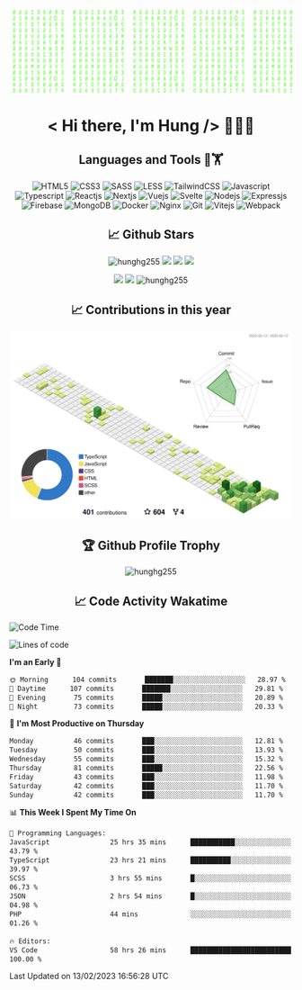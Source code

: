 [![Matrix SVG](https://github.com/hunghg255/hunghg255/blob/master/img/matrix.svg)](https://hunghg255.github.io)
<!-- [![unicorncode_bzb8ey](https://res.cloudinary.com/hunghg255/image/upload/v1647578947/unicorncode_bzb8ey.svg)](https://hunghg255.github.io) -->
<!-- # 👀 Hi stranger! 👋🏻 -->

<h1 align='center'>< Hi there, I'm Hung /> 👋✌🏻</h1>

<h2 align='center'>Languages and Tools 🔧🏋</h2>

<div align='center'>
  <img src="https://img.shields.io/badge/html5-%23E34F26.svg?style=flat-square&logo=html5&logoColor=white" alt="HTML5" />
  <img src="https://img.shields.io/badge/css3-%231572B6.svg?style=flat-square&logo=css3&logoColor=white" alt="CSS3" />
  <img src="https://img.shields.io/badge/SASS-hotpink.svg?style=flat-square&logo=SASS&logoColor=white" alt="SASS" />
  <img src="https://img.shields.io/badge/LESS-%230db7ed.svg?style=flat-square&logo=less&logoColor=white" alt="LESS" />
  <img src="https://img.shields.io/badge/Tailwindcss-%2338B2AC.svg?style=flat-square&logo=tailwind-css&logoColor=white" alt="TailwindCSS" />
  <img src="https://img.shields.io/badge/Javascript-%23323330.svg?style=flat-square&logo=javascript&logoColor=%23F7DF1E" alt="Javascript" />
  <img src="https://img.shields.io/badge/Typescript-%23007ACC.svg?style=flat-square&logo=typescript&logoColor=white" alt="Typescript" />
  <img src="https://img.shields.io/badge/Reactjs-%2320232a.svg?style=flat-square&logo=react&logoColor=%2361DAFB" alt="Reactjs" />
  <img src="https://img.shields.io/badge/Nextjs-black?style=flat-square&logo=next.js&logoColor=white" alt="Nextjs" />
  <img src="https://img.shields.io/badge/Vuejs-%2335495e.svg?style=flat-square&logo=vuedotjs&logoColor=%234FC08D" alt="Vuejs" />
  <img src="https://img.shields.io/badge/Svelte-ff3e00?style=flat-square&logo=svelte&logoColor=white" alt="Svelte" />
  <img src="https://img.shields.io/badge/Nodejs-6DA55F?style=flat-square&logo=node.js&logoColor=white" alt="Nodejs" />
  <img src="https://img.shields.io/badge/Expressjs-6DA55F?style=flat-square&logo=express&logoColor=white" alt="Expressjs" />
  <img src="https://img.shields.io/badge/Firebase-%23039BE5.svg?style=flat-square&logo=firebase" alt="Firebase" />
  <img src="https://img.shields.io/badge/MongoDB-%234ea94b.svg?style=flat-square&logo=mongodb&logoColor=white" alt="MongoDB" />
  <img src="https://img.shields.io/badge/Docker-%230db7ed.svg?style=flat-square&logo=docker&logoColor=white" alt="Docker" />
  <img src="https://img.shields.io/badge/Nginx-%234ea94b.svg?style=flat-square&logo=nginx&logoColor=white" alt="Nginx" />
  <img src="https://img.shields.io/badge/Git-%23E34F26.svg?style=flat-square&logo=git&logoColor=white" alt="Git" />
  
  <img src="https://img.shields.io/badge/Vitejs-blueviolet?style=flat-square&logo=vite&logoColor=white" alt="Vitejs" />
  <img src="https://img.shields.io/badge/Webpack-dodgerblue?style=flat-square&logo=webpack&logoColor=white" alt="Webpack" />
</div>

<h2 align='center'> 📈 Github Stars </h2>
<p align="center"> <img src="https://komarev.com/ghpvc/?username=hunghg255&style=flat" alt="hunghg255" />
  <img src="https://shields.io/github/stars/hunghg255">
  <img src="https://img.shields.io/github/followers/hunghg255">
  <img src="https://img.shields.io/static/v1?label=%F0%9F%8C%9F&message=Love%20coding&style=style=flat&color=c80000">
</p>
<div align="center">
 <img src="https://github-readme-stats.vercel.app/api?username=hunghg255&show_icons=true&border_radius=15&count_private=true"/>
  <img src="https://github-readme-stats.vercel.app/api/top-langs/?username=hunghg255&border_radius=15&layout=compact&langs_count=6&count_private=true"/>
  <img 
       src="https://github-readme-streak-stats.herokuapp.com/?user=hunghg255&count_private=true" 
       alt="hunghg255" 
  />
  <h2 align='center'> 📈 Contributions in this year </h2>

  
  ![](./profile-3d-contrib/profile-green-animate.svg)
  
  <h2 align='center'> 🏆 Github Profile Trophy</h2>
  
  <img 
       src="https://github-profile-trophy.vercel.app/?username=hunghg255&theme=algolia&no-frame=true&no-bg=true&row=1&column=7" 
       alt="hunghg255" 
  />
</div>



<h2 align='center'> 📈 Code Activity Wakatime </h2>

<!--START_SECTION:waka-->
![Code Time](http://img.shields.io/badge/Code%20Time-2%2C388%20hrs%201%20min-blue)

![Lines of code](https://img.shields.io/badge/From%20Hello%20World%20I%27ve%20Written-620%20Thousand%20lines%20of%20code-blue)

**I'm an Early 🐤** 

```text
🌞 Morning      104 commits       ███████░░░░░░░░░░░░░░░░░░   28.97 % 
🌆 Daytime      107 commits       ███████░░░░░░░░░░░░░░░░░░   29.81 % 
🌃 Evening       75 commits       █████░░░░░░░░░░░░░░░░░░░░   20.89 % 
🌙 Night         73 commits       █████░░░░░░░░░░░░░░░░░░░░   20.33 % 

```
📅 **I'm Most Productive on Thursday** 

```text
Monday          46 commits       ███░░░░░░░░░░░░░░░░░░░░░░   12.81 % 
Tuesday         50 commits       ███░░░░░░░░░░░░░░░░░░░░░░   13.93 % 
Wednesday       55 commits       ███░░░░░░░░░░░░░░░░░░░░░░   15.32 % 
Thursday        81 commits       █████░░░░░░░░░░░░░░░░░░░░   22.56 % 
Friday          43 commits       ███░░░░░░░░░░░░░░░░░░░░░░   11.98 % 
Saturday        42 commits       ███░░░░░░░░░░░░░░░░░░░░░░   11.70 % 
Sunday          42 commits       ███░░░░░░░░░░░░░░░░░░░░░░   11.70 % 

```


📊 **This Week I Spent My Time On** 

```text
💬 Programming Languages: 
JavaScript               25 hrs 35 mins      ███████████░░░░░░░░░░░░░░   43.79 % 
TypeScript               23 hrs 21 mins      ██████████░░░░░░░░░░░░░░░   39.97 % 
SCSS                     3 hrs 55 mins       █░░░░░░░░░░░░░░░░░░░░░░░░   06.73 % 
JSON                     2 hrs 54 mins       █░░░░░░░░░░░░░░░░░░░░░░░░   04.98 % 
PHP                      44 mins             ░░░░░░░░░░░░░░░░░░░░░░░░░   01.26 % 

🔥 Editors: 
VS Code                  58 hrs 26 mins      █████████████████████████   100.00 % 

```


 Last Updated on 13/02/2023 16:56:28 UTC
<!--END_SECTION:waka-->


